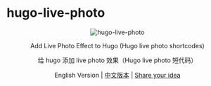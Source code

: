 # hugo-live-photo

<div align="center">
  <picture>
    <img src="./public/example.gif" alt="hugo-live-photo" />
  </picture>

Add Live Photo Effect to Hugo (Hugo live photo shortcodes) 

给 hugo 添加 live photo 效果（Hugo live photo 短代码）

English Version |
[中文版本]() |
[Share your idea](https://github.com/timerring/hugo-live-photo/issues/new)

</div>

